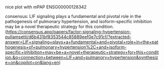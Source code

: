 nice plot with mPAP
ENSG00000128342

consensus:
LIF signaling plays a fundamental and pivotal role in the pathogenesis of pulmonary hypertension, and isoform-specific inhibition may be a novel therapeutic strategy for this condition.(https://consensus.app/papers/factor-signaling-hypertension-pullamsetti/d6b431bf8353544c85889eef0e7c91cf/?extracted-answer=LIF+signaling+plays+a+fundamental+and+pivotal+role+in+the+pathogenesis+of+pulmonary+hypertension%2C+and+isoform-specific+inhibition+may+be+a+novel+therapeutic+strategy+for+this+condition.&q=connection+between+LIF+and+pulmanory+hypertension&synthesize=on&copilot=on&lang=en)
